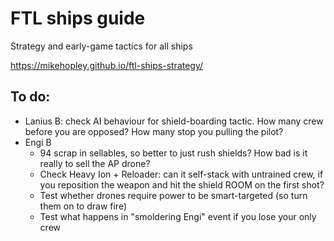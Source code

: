 # FTL ships guide
Strategy and early-game tactics for all ships

https://mikehopley.github.io/ftl-ships-strategy/

## To do:

* Lanius B: check AI behaviour for shield-boarding tactic. How many crew before you are opposed? How many stop you pulling the pilot?
* Engi B
  - 94 scrap in sellables, so better to just rush shields? How bad is it really to sell the AP drone?
  - Check Heavy Ion + Reloader: can it self-stack with untrained crew, if you reposition the weapon and hit the shield ROOM on the first shot?
  - Test whether drones require power to be smart-targeted (so turn them on to draw fire)
  - Test what happens in "smoldering Engi" event if you lose your only crew
